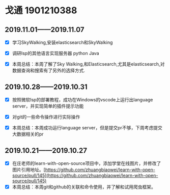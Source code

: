 # 戈通 1901210388
## 2019.11.01——2019.11.07

- [x] 学习SkyWalking,安装elasticsearch和SkyWalking

- [x] 调研lsp的其他语言实现服务器 python Java

- [x] 本周总结：本周了解了Sky Walking,和Elasticsearch,尤其是elasticsearch,对数据查询和搜索有了另外的选择方式.

## 2019.10.28——2019.10.31

- [x]  按照微软lsp的部署教程，成功在Windows的vscode上运行出language server，并实现简单的插件提示功能

- [x] 对git的一些命令操作进行实际操作

- [x] 本周总结：本周成功运行language server，但是提交pr不够，下周考虑提交大数据相关的pr

## 2019.10.21——2019.10.27

- [x] 在庄老师的learn-with-open-source项目中，添加学堂在线图片，并修改了图片引用地址。[https://github.com/zhuangbiaowei/learn-with-open-source/pull/145](https://github.com/zhuangbiaowei/learn-with-open-source/pull/145)
- [x] 本周总结：本周git和github的关联和命令使用，并了解和试用爬虫框架。

